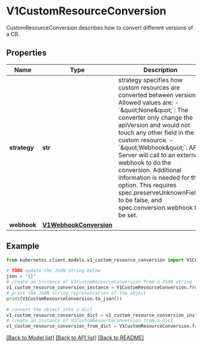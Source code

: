 # V1CustomResourceConversion

CustomResourceConversion describes how to convert different versions of a CR.

## Properties

Name | Type | Description | Notes
------------ | ------------- | ------------- | -------------
**strategy** | **str** | strategy specifies how custom resources are converted between versions. Allowed values are: - &#x60;\&quot;None\&quot;&#x60;: The converter only change the apiVersion and would not touch any other field in the custom resource. - &#x60;\&quot;Webhook\&quot;&#x60;: API Server will call to an external webhook to do the conversion. Additional information   is needed for this option. This requires spec.preserveUnknownFields to be false, and spec.conversion.webhook to be set. | 
**webhook** | [**V1WebhookConversion**](V1WebhookConversion.md) |  | [optional] 

## Example

```python
from kubernetes.client.models.v1_custom_resource_conversion import V1CustomResourceConversion

# TODO update the JSON string below
json = "{}"
# create an instance of V1CustomResourceConversion from a JSON string
v1_custom_resource_conversion_instance = V1CustomResourceConversion.from_json(json)
# print the JSON string representation of the object
print(V1CustomResourceConversion.to_json())

# convert the object into a dict
v1_custom_resource_conversion_dict = v1_custom_resource_conversion_instance.to_dict()
# create an instance of V1CustomResourceConversion from a dict
v1_custom_resource_conversion_from_dict = V1CustomResourceConversion.from_dict(v1_custom_resource_conversion_dict)
```
[[Back to Model list]](../README.md#documentation-for-models) [[Back to API list]](../README.md#documentation-for-api-endpoints) [[Back to README]](../README.md)


